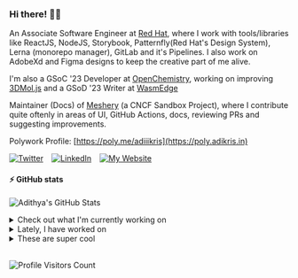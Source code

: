### Hi there! 👋🏻
  
An Associate Software Engineer at [Red Hat](https://www.redhat.com), where I work with tools/libraries like ReactJS, NodeJS, Storybook, Patternfly(Red Hat's Design System), Lerna (monorepo manager), GitLab and it's Pipelines. I also work on AdobeXd and Figma designs to keep the creative part of me alive.

I'm also a GSoC '23 Developer at [OpenChemistry](https://openchemistry.org), working on improving [3DMol.js](https://github.com/3dmol/3Dmol.js) and a GSoD '23 Writer at [WasmEdge](https://github.com/WasmEdge)

Maintainer (Docs) of [Meshery](https://github.com/meshery) (a CNCF Sandbox Project), where I contribute quite oftenly in areas of UI, GitHub Actions, docs, reviewing PRs and suggesting improvements.

Polywork Profile: [https://poly.me/adiiikris](https://poly.adikris.in)

[![Twitter](https://img.shields.io/badge/-@adii_kris-%231DA1F2?style=for-the-badge&logo=twitter&logoColor=ffffff)](https:/twitter.adikris.in) &ensp;
[![LinkedIn](https://img.shields.io/badge/-Adithya%20Krishna-%230A67C3?style=for-the-badge&logo=linkedin&logoColor=ffffff)](https://linkedin.adikris.in/) &ensp;
[![My Website](https://img.shields.io/badge/-My%20Website-%230A67C3?style=for-the-badge)](https://adikris.in/)

#### ⚡️ GitHub stats

![Adithya's GitHub Stats](https://github-readme-stats.vercel.app/api?username=adithyaakrishna&show_icons=true&hide_border=true&title_color=fff&icon_color=79ff97&text_color=9f9f9f&bg_color=151515)


<details>
  <summary>Check out what I'm currently working on</summary>
  
  - [WasmEdge/docs](https://github.com/WasmEdge/docs) -  (today)
  - [3dmol/3Dmol.js](https://github.com/3dmol/3Dmol.js) - WebGL accelerated JavaScript molecular graphics library (1 day ago)
  - [adithyaakrishna/dotfiles](https://github.com/adithyaakrishna/dotfiles) - My Personal Configuration for GH CodeSpaces (1 day ago)
  - [meshery/meshery](https://github.com/meshery/meshery) - Meshery, the cloud native manager (1 week ago)
  - [facebook/docusaurus](https://github.com/facebook/docusaurus) - Easy to maintain open source documentation websites. (1 week ago)
</details>

<details>
  <summary>Lately, I have worked on</summary>
  
  - [fix: CI workflows bug and linting](https://github.com/WasmEdge/docs/pull/109) on [WasmEdge/docs](https://github.com/WasmEdge/docs) (today)
  - [[Docs] Remove Unnecessary Docs and Reorganised Others](https://github.com/WasmEdge/WasmEdge/pull/2593) on [WasmEdge/WasmEdge](https://github.com/WasmEdge/WasmEdge) (1 day ago)
  - [[Feat] - Updated Sessions.js](https://github.com/3dmol/3Dmol.js/pull/690) on [3dmol/3Dmol.js](https://github.com/3dmol/3Dmol.js) (1 day ago)
  - [[Feat] - Updated `.push()` to `Array.from()`](https://github.com/3dmol/3Dmol.js/pull/689) on [3dmol/3Dmol.js](https://github.com/3dmol/3Dmol.js) (1 day ago)
  - [[Feat] - Updated `.push()` to `Array.from()`](https://github.com/3dmol/3Dmol.js/pull/688) on [3dmol/3Dmol.js](https://github.com/3dmol/3Dmol.js) (2 days ago)
</details>

<details>
  <summary>These are super cool</summary>
  
  - [immutable-js/immutable-js](https://github.com/immutable-js/immutable-js) - Immutable persistent data collections for Javascript which increase efficiency and simplicity. (1 day ago)
  - [NASA-AMMOS/aerie-ui](https://github.com/NASA-AMMOS/aerie-ui) - The client application for Aerie. (1 day ago)
  - [NASA-PDS/transform](https://github.com/NASA-PDS/transform) - Transforms PDS3 and PDS4 product labels and data into various formats. (1 day ago)
  - [NextJSTemplates/startup-nextjs](https://github.com/NextJSTemplates/startup-nextjs) - Startup is free Next.js template for startups and SaaS businesses comes with all the essential pages, components, and sections you need to launch a complete business website. (1 week ago)
  - [Eventual-Inc/Daft](https://github.com/Eventual-Inc/Daft) - The Python DataFrame for Complex Data (1 week ago)
</details>

<br> 

![Profile Visitors Count](https://profile-counter.glitch.me/adithyaakrishna/count.svg)
